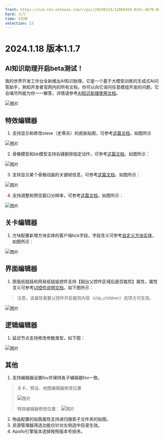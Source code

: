 ```yaml
---
front: https://nie.res.netease.com/r/pic/20240114/12069454-01dc-4b70-8614-f1398bd9f0f8.png
hard: 入门
time: 5分钟
selection: 23
---
```

# 2024.1.18 版本1.1.7
## AI知识助理开启beta测试！
我的世界开发工作台全新推出AI知识助理，它是一个基于大模型训练的生成式AI问答助手，熟知开发者官网内的所有文档，你可以向它询问任意模组开发的问题，它会竭尽所能为你一一解答，详情请参考[AI知识助理使用文档](../../12-入门教程/25-AI知识助理.md)。


![图片](./images/aihelper.png)


## 特效编辑器

1. 支持显示和修改steve（史蒂夫）的皮肤贴图，可参考[这篇文档](../../16-美术/9-特效/50-预览功能.md#修改和预览steve皮肤贴图)，如图所示

![图片](./images/240118/stevepng.png)

2. 骨骼模型和bb模型支持右键删除指定动作，可参考[这篇文档](../../16-美术/9-特效/10-模型导入.md#5删除单个模型动作)，如图所示：

![图片](./images/240118/deleteani.png)

3. 支持显示某个骨骼动画的关键帧信息，可参考[这篇文档](../../16-美术/9-特效/50-预览功能.md#预览模型动画关键帧信息)，如图所示：

![图片](./images/240118/showkeyframe.png)

4. 支持调整和预览窗口分辨率，可参考[这篇文档](../../16-美术/9-特效/50-预览功能.md#调整预览窗口的分辨率)，如图所示：

![图片](./images/240118/editscreensize.png)


## 关卡编辑器
1. 方块配置新增方块实体的客户端tick字段，字段含义可参考[自定义方块实体](../../20-玩法开发/15-自定义游戏内容/2-自定义方块/4-自定义方块实体.md#添加自定义方块实体)，如图所示：


![图片](./images/240118/clienttick.png)


## 界面编辑器
1. 原版纸娃娃和网易纸娃娃控件支持【超出父控件区域后是否裁剪】属性，属性含义可参考[UI控件说明文档](../../18-界面与交互/30-UI说明文档.md#paperdoll)，如下图所示：

> 注意，该属性需要父控件开启裁剪内容（clip_children）选项方可生效。

![图片](./images/240118/clip.png)

## 逻辑编辑器
1. 延迟节点支持修改参数类型，如下图：

![图片](./images/240118/delaynode.png)

## 其他

1. 支持编辑器设置fov并保持各子编辑器fov一致。

> 关卡、预设、地图编辑器修改位置
>
> ![图片](./images/240118/fov1.png)
>
> 特效编辑器修改位置：
> ![图片](./images/240118/fov2.png)

2. 物品配置的贴图属性支持递归搜索子文件夹的贴图。
3. 资源管理器筛选功能仅针对左侧选中目录生效。
4. Apollo引擎版本选择按照版本号排序。